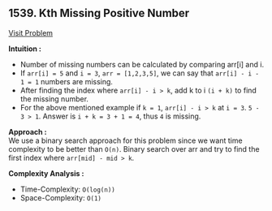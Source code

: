 ## 1539. Kth Missing Positive Number

[Visit Problem](https://leetcode.com/problems/kth-missing-positive-number/description/)

**Intuition :**<br/>

-   Number of missing numbers can be calculated by comparing arr[i] and i.
-   If `arr[i] = 5` and `i = 3`, `arr = [1,2,3,5]`, we can say that `arr[i] - i - 1 = 1` numbers are missing.
-   After finding the index where `arr[i] - i > k`, add k to i `(i + k)` to find the missing number.
-   For the above mentioned example if `k = 1`, `arr[i] - i > k` at `i = 3`.
    `5 - 3 > 1`. Answer is `i + k = 3 + 1 = 4`, thus `4` is missing.

**Approach :**<br/>
We use a binary search approach for this problem since we want time complexity to be better than `O(n)`. Binary search over arr and try to find the first index where `arr[mid] - mid > k`.

**Complexity Analysis :**<br/>

-   Time-Complexity: `O(log(n))`
-   Space-Complexity: `O(1)`
